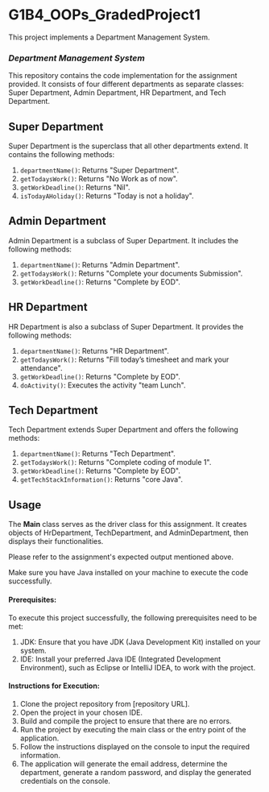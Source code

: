 # G1B4_OOPs_GradedProject1
This project implements a Department Management System.
### _Department Management System_

This repository contains the code implementation for the assignment provided. It consists of four different departments as separate classes: Super Department, Admin Department, HR Department, and Tech Department.

## Super Department

Super Department is the superclass that all other departments extend. It contains the following methods:

1. `departmentName()`: Returns "Super Department".
2. `getTodaysWork()`: Returns "No Work as of now".
3. `getWorkDeadline()`: Returns "Nil".
4. `isTodayAHoliday()`: Returns "Today is not a holiday".

## Admin Department

Admin Department is a subclass of Super Department. It includes the following methods:

1. `departmentName()`: Returns "Admin Department".
2. `getTodaysWork()`: Returns "Complete your documents Submission".
3. `getWorkDeadline()`: Returns "Complete by EOD".

## HR Department

HR Department is also a subclass of Super Department. It provides the following methods:

1. `departmentName()`: Returns "HR Department".
2. `getTodaysWork()`: Returns "Fill today’s timesheet and mark your attendance".
3. `getWorkDeadline()`: Returns "Complete by EOD".
4. `doActivity()`: Executes the activity "team Lunch".

## Tech Department

Tech Department extends Super Department and offers the following methods:

1. `departmentName()`: Returns "Tech Department".
2. `getTodaysWork()`: Returns "Complete coding of module 1".
3. `getWorkDeadline()`: Returns "Complete by EOD".
4. `getTechStackInformation()`: Returns "core Java".

## Usage

The **Main** class serves as the driver class for this assignment. It creates objects of HrDepartment, TechDepartment, and AdminDepartment, then displays their functionalities.

Please refer to the assignment's expected output mentioned above.

Make sure you have Java installed on your machine to execute the code successfully.

#### Prerequisites:
To execute this project successfully, the following prerequisites need to be met:
1. JDK: Ensure that you have JDK (Java Development Kit) installed on your system.
2. IDE: Install your preferred Java IDE (Integrated Development Environment), such as Eclipse or IntelliJ IDEA, to work with the project.

#### Instructions for Execution:
1. Clone the project repository from [repository URL].
2. Open the project in your chosen IDE.
3. Build and compile the project to ensure that there are no errors.
4. Run the project by executing the main class or the entry point of the application.
5. Follow the instructions displayed on the console to input the required information.
6. The application will generate the email address, determine the department, generate a random password, and display the generated credentials on the console.
